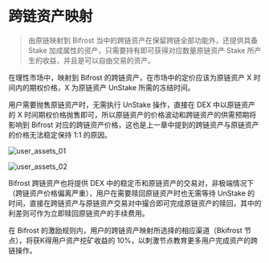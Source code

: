 # 跨链资产映射

> 由原链映射到 Bifrost 当中的跨链资产在保留跨链全部功能外，还提供具备 Stake 加成属性的资产，只需要持有即可获得对应数量原链资产 Stake 所产生的收益，并且是可以自由交易的资产。

在理性市场中，映射到 Bifrost 的跨链资产，在市场中的定价应该为原链资产 X 时间内的期权价格，X 为原链资产 UnStake 所需的冻结时间。

用户需要抛售原链资产时，无需执行 UnStake 操作，直接在 DEX 中以原链资产的 X 时间期权价格抛售即可，所以原链资产的价格波动和跨链资产的供需预期将影响到 Bifrost 对应的跨链资产价格，这也是上一章中提到的跨链资产与原链资产的价格无法稳定保持 1:1 的原因。

![user_assets_01](/zh/user_assets_01.png)

![user_assets_02](/zh/user_assets_02.png)

Bifrost 跨链资产也将提供 DEX 中的稳定币和原链资产的交易对，非极端情况下（跨链资产价格偏离严重），用户在需要赎回原链资产时也无需等待 UnStake 的时间，直接在跨链资产与原链资产交易对中撮合即可完成原链资产的赎回，其中的利差则可作为立即赎回原链资产的手续费用。

在 Bifrost 的激励规则内，用户的跨链资产映射所选择的相应渠道（Bkifrost 节点），将获K得用户资产挖矿收益的 10%，以刺激节点教育更多用户完成资产的跨链操作。